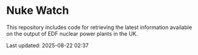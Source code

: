 # Nuke Watch

This repository includes code for retrieving the latest information available on the output of EDF nuclear power plants in the UK.

Last updated: 2025-08-22 02:37
